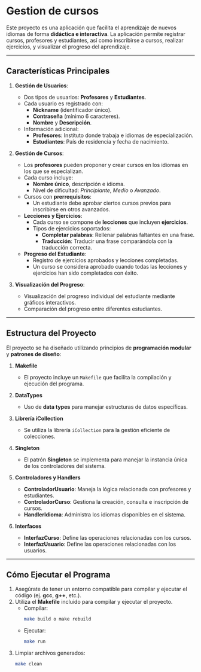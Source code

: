 # Gestion de cursos

Este proyecto es una aplicación que facilita el aprendizaje de nuevos idiomas de forma **didáctica e interactiva**. La aplicación permite registrar cursos, profesores y estudiantes, así como inscribirse a cursos, realizar ejercicios, y visualizar el progreso del aprendizaje.

---

## **Características Principales**

1. **Gestión de Usuarios**:  
   - Dos tipos de usuarios: **Profesores** y **Estudiantes**.  
   - Cada usuario es registrado con:  
      - **Nickname** (identificador único).  
      - **Contraseña** (mínimo 6 caracteres).  
      - **Nombre** y **Descripción**.  
   - Información adicional:  
      - **Profesores**: Instituto donde trabaja e idiomas de especialización.  
      - **Estudiantes**: País de residencia y fecha de nacimiento.  

2. **Gestión de Cursos**:  
   - Los **profesores** pueden proponer y crear cursos en los idiomas en los que se especializan.  
   - Cada curso incluye:  
      - **Nombre único**, descripción e idioma.  
      - Nivel de dificultad: *Principiante*, *Medio* o *Avanzado*.  
   - Cursos con **prerrequisitos**:  
      - Un estudiante debe aprobar ciertos cursos previos para inscribirse en otros avanzados.  
   - **Lecciones y Ejercicios**:  
      - Cada curso se compone de **lecciones** que incluyen **ejercicios**.  
      - Tipos de ejercicios soportados:  
         - **Completar palabras**: Rellenar palabras faltantes en una frase.  
         - **Traducción**: Traducir una frase comparándola con la traducción correcta.  
   - **Progreso del Estudiante**:  
      - Registro de ejercicios aprobados y lecciones completadas.  
      - Un curso se considera aprobado cuando todas las lecciones y ejercicios han sido completados con éxito.  

3. **Visualización del Progreso**:  
   - Visualización del progreso individual del estudiante mediante gráficos interactivos.  
   - Comparación del progreso entre diferentes estudiantes.  

---

## **Estructura del Proyecto**

El proyecto se ha diseñado utilizando principios de **programación modular** y **patrones de diseño**:

1. **Makefile**  
   - El proyecto incluye un `Makefile` que facilita la compilación y ejecución del programa.

2. **DataTypes**  
   - Uso de **data types** para manejar estructuras de datos específicas.

3. **Librería iCollection**  
   - Se utiliza la librería `iCollection` para la gestión eficiente de colecciones.

4. **Singleton**  
   - El patrón **Singleton** se implementa para manejar la instancia única de los controladores del sistema.

5. **Controladores y Handlers**  
   - **ControladorUsuario**: Maneja la lógica relacionada con profesores y estudiantes.  
   - **ControladorCurso**: Gestiona la creación, consulta e inscripción de cursos.  
   - **HandlerIdioma**: Administra los idiomas disponibles en el sistema.  

6. **Interfaces**  
   - **InterfazCurso**: Define las operaciones relacionadas con los cursos.  
   - **InterfazUsuario**: Define las operaciones relacionadas con los usuarios.

---

## **Cómo Ejecutar el Programa**

1. Asegúrate de tener un entorno compatible para compilar y ejecutar el código (ej. **gcc**, **g++**, etc.).
2. Utiliza el **Makefile** incluido para compilar y ejecutar el proyecto.  
   - Compilar:  
     ```bash
     make build o make rebuild
     ```
   - Ejecutar:  
     ```bash
     make run
     ```
3. Limpiar archivos generados:  
   ```bash
   make clean
